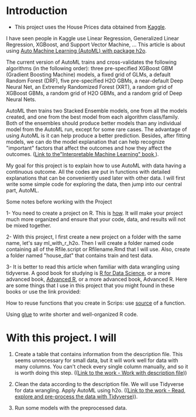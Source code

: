 
# Introduction

- This project uses the House Prices data obtained from [Kaggle](https://www.kaggle.com/c/house-prices-advanced-regression-techniques).

I have seen people in Kaggle use Linear Regression, Generalized Linear Regression, XGBoost, and Support Vector Machine, ... This article is about using [Auto Machine Learning (AutoML) with package h2o](https://docs.h2o.ai/h2o/latest-stable/h2o-docs/automl.html).

The current version of AutoML trains and cross-validates the following algorithms (in the following order): three pre-specified XGBoost GBM (Gradient Boosting Machine) models, a fixed grid of GLMs, a default Random Forest (DRF), five pre-specified H2O GBMs, a near-default Deep Neural Net, an Extremely Randomized Forest (XRT), a random grid of XGBoost GBMs, a random grid of H2O GBMs, and a random grid of Deep Neural Nets.

AutoML then trains two Stacked Ensemble models, one from all the models created, and one from the best model from each algorithm class/family. Both of the ensembles should produce better models than any individual model from the AutoML run, except for some rare cases.
The advantage of using AutoML is it can help produce a better prediction. Besides, after fitting models, we can do the model explanation that can help recognize "important" factors that affect the outcomes and how they affect the outcomes. ([Link to the"Interpretable Machine Learning" book ](https://christophm.github.io/interpretable-ml-book/)).

My goal for this project is to explain how to use AutoML with data having a continuous outcome. All the codes are put in functions with detailed explanations that can be conveniently used later with other data. I will first write some simple code for exploring the data, then jump into our central part, AutoML.

Some notes before working with the Project

1- You need to create a project on R. This is [how](https://support.rstudio.com/hc/en-us/articles/200526207-Using-Projects). It will make your project much more organized and ensure that your code, data, and results will not be mixed together. 

2- With this project, I first create a new project on a folder with the same name, let's say ml_with_r_h2o. Then I will create a folder named code containing all of the Rfile.script or Rfilename.Rmd that I will use. Also, create a folder named "house_dat" that contains train and test data.

3- It is better to read this article when familiar with data wrangling using tidyverse. A good book for studying is  [R for Data Science](https://r4ds.had.co.nz/), or a more advanced book, [Advanced R](https://adv-r.hadley.nz/), or a more advanced book, Advanced R. Here are some things that I use in this project that you might found in these books or use the link provided:

How to reuse functions that you create in Scrips: use [source](https://www.rdocumentation.org/packages/base/versions/3.6.2/topics/source) of a function.

Using [glue](https://glue.tidyverse.org/) to write shorter and well-organized R code.

# With this project. I will

1. Create a table that contains information from the description file. This seems unnecessary for small data, but it will work well for data with many columns. You can't check every single column manually, and so it is worth doing this step. (([Link to the work - Work with description file](https://htmlpreview.github.io/?https://github.com/tranktle/ml_with_r_h2o/blob/main/ml_with_r_h2o/code/2_WorkWithDescriptionFile.html#2_Explain_the_two_functions_above)))

2. Clean the data according to the description file. We will use Tidyverse for data wrangling. Apply AutoML using h2o. (([Link to the work - Read, explore and pre-process the data with Tidyverse](https://htmlpreview.github.io/?https://github.com/tranktle/ml_with_r_h2o/blob/main/ml_with_r_h2o/code/1_Introduction_ReadAndExploreData.html))).

3. Run some models with the preprocessed data.











